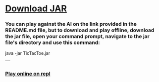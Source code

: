 <h1><a href="https://github.com/jroo3121/java-tic-tac-toe/blob/main/Tik%20Tak%20Toe/archives/TicTacToe.jar?raw=true">Download JAR</a></h1>

<h3>You can play against the AI on the link provided in the README.md file, but to download and play offline,
download the jar file, open your command prompt, navigate to the jar file's directory and use this command: </h3>

java -jar TicTacToe.jar


<table class="tg">
<thead>
  <tr>
    <th class="tg-0pky"></th>
  </tr>
</thead>
</table>

<h3><a href="https://repl.it/talk/share/Tic-Tac-Toe/82499">Play online on repl</a></h3

